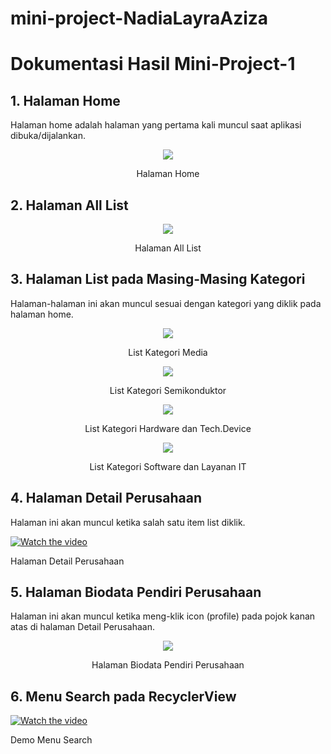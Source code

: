 # mini-project-NadiaLayraAziza

# Dokumentasi Hasil Mini-Project-1

## 1. Halaman Home
Halaman home adalah halaman yang pertama kali muncul saat aplikasi dibuka/dijalankan.
<div align="center">
<img src="Dokumentasi/Home.png">
<p>Halaman Home</p>
</div>

## 2. Halaman All List
<div align="center">
<img src="Dokumentasi/List.png">
<p>Halaman All List</p>
</div>

## 3. Halaman List pada Masing-Masing Kategori
Halaman-halaman ini akan muncul sesuai dengan kategori yang diklik pada halaman home.

<div align="center">
<img src="Dokumentasi/Media.png" >
<p>List Kategori Media</p>
<img src="Dokumentasi/Semikonduktor.png" >
<p>List Kategori Semikonduktor</p>
</div>

<div align="center">
<img src="Dokumentasi/Hardware.png" >
<p>List Kategori Hardware dan Tech.Device</p>
<img src="Dokumentasi/Software.png" >
<p>List Kategori Software dan Layanan IT</p>
</div>

## 4. Halaman Detail Perusahaan
Halaman ini akan muncul ketika salah satu item list diklik.
<!-- <div align="center"> -->
[![Watch the video](https://i.imgur.com/vKb2F1B.png)](Dokumentasi/Detail.mp4)
<p>Halaman Detail Perusahaan</p>
<!-- </div> -->

## 5. Halaman Biodata Pendiri Perusahaan
Halaman ini akan muncul ketika meng-klik icon (profile) pada pojok kanan atas di halaman Detail Perusahaan.
<div align="center">
<img src="Dokumentasi/Pendiri.png">
<p>Halaman Biodata Pendiri Perusahaan</p>
</div>

## 6. Menu Search pada RecyclerView
[![Watch the video](https://i.imgur.com/vKb2F1B.png)](Dokumentasi/Search.mp4)
<p>Demo Menu Search</p>

